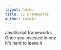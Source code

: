 ```yaml
---
layout: haiku
title: JS Frameworks
author: Yasmin
---
```


JavaScript frameworks<br>
Once you invested in one<br>
It's hard to leave it<br>
